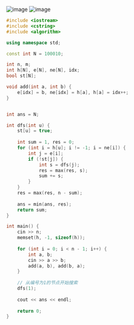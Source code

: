 ![image](https://cdn.jsdelivr.net/gh/XmchxUp/cloudimg@master/20220310/image.4mii67kirey0.webp)
![image](https://cdn.jsdelivr.net/gh/XmchxUp/cloudimg@master/20220310/image.6v8yqzjdjyw0.webp)

```c++
#include <iostream>
#include <cstring>
#include <algorithm>

using namespace std;

const int N = 100010;

int n, m;
int h[N], e[N], ne[N], idx;
bool st[N];

void add(int a, int b) {
    e[idx] = b, ne[idx] = h[a], h[a] = idx++;
}


int ans = N;

int dfs(int u) {
    st[u] = true;
    
    int sum = 1, res = 0;
    for (int i = h[u]; i != -1; i = ne[i]) {
        int j = e[i];
        if (!st[j]) {
            int s = dfs(j);
            res = max(res, s);
            sum += s;
        }
    }
    res = max(res, n - sum);
    
    ans = min(ans, res);
    return sum;
}

int main() {
    cin >> n;
    memset(h, -1, sizeof(h));
    
    for (int i = 0; i < n - 1; i++) {
        int a, b;
        cin >> a >> b;
        add(a, b), add(b, a);
    }
    
    // 从编号为1的节点开始搜索
    dfs(1);
    
    cout << ans << endl;
    
    return 0;
}
```